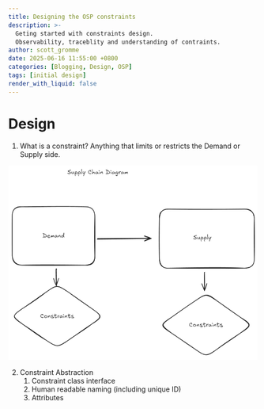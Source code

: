 ```yaml
---
title: Designing the OSP constraints
description: >-
  Geting started with constraints design.
  Observability, traceblity and understanding of contraints.
author: scott_gromme
date: 2025-06-16 11:55:00 +0800
categories: [Blogging, Design, OSP]
tags: [initial design]
render_with_liquid: false
---
```


# Design

1. What is a constraint?  Anything that limits or restricts the Demand or Supply side.

![alt text](../assets/img/posts/suppydemandconstraints.png)

2. Constraint Abstraction
   1. Constraint class interface
   2. Human readable naming (including unique ID)
   3. Attributes

